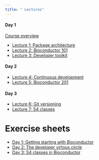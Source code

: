 ```yaml
---
title: " Lectures"
---
```


#### Day 1

[Course overview](/{{<myPackageUrl>}}Presentations/0_Course-overview.pptx)

- [Lecture 1: Package architecture](/{{<myPackageUrl>}}Presentations/1_Package_architecture.pptx)
- [Lecture 2: Bioconductor 101](/{{<myPackageUrl>}}Presentations/2_Bioconductor_101.pptx)
- [Lecture 3: Developer toolkit](/{{<myPackageUrl>}}Presentations/3_Developer-toolkit.pptx)

#### Day 2

- [Lecture 4: Continuous development](/{{<myPackageUrl>}}Presentations/4_Continuous_development-writing-documenting-testing.pptx)
- [Lecture 5: Bioconductor 201](/{{<myPackageUrl>}}Presentations/5_Bioconductor_201.pptx)

#### Day 3

- [Lecture 6: Git versioning](/{{<myPackageUrl>}}Presentations/6_Git_versionning.pptx)
- [Lecture 7: S4 classes](/{{<myPackageUrl>}}Presentations/7_S4_classes.pptx)

<!-- 
#### Day 4

- [Lecture 8: Improving package with data and vignettes](/{{<myPackageUrl>}}Presentations/8_Improving_package-data_vignettes-....pptx)
- [Lecture 9: Submitting a package to Bioconductor](/{{<myPackageUrl>}}Presentations/9_Bioconductor_submission.pptx)

#### Day 5

- [Lecture 10: Package dissemination](/{{<myPackageUrl>}}Presentations/10_Package_dissemination.pptx) -->

# Exercise sheets 

- [Day 1: Getting starting with Bioconductor](/{{<myPackageUrl>}}Exercices/Day1_Getting-started-with-Bioc.html)
- [Day 2: The developer virtous circle](/{{<myPackageUrl>}}Exercices/Day2_Developer-virtuous-circle.html)
- [Day 3: S4 classes in Bioconductor](/{{<myPackageUrl>}}Exercices/Day3_S4-classes.html)
<!-- - [Day 4: Documenting and improving your package](/{{<myPackageUrl>}}Exercices/Day4_vignette-and-data.html) -->
